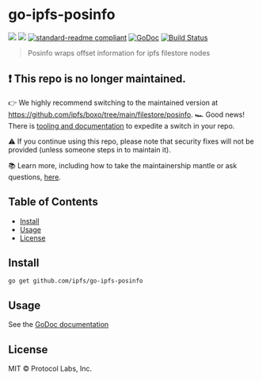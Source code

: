 # go-ipfs-posinfo

[![](https://img.shields.io/badge/made%20by-Protocol%20Labs-blue.svg?style=flat-square)](http://ipn.io)
[![](https://img.shields.io/badge/project-IPFS-blue.svg?style=flat-square)](http://ipfs.io/)
[![standard-readme compliant](https://img.shields.io/badge/standard--readme-OK-green.svg?style=flat-square)](https://github.com/RichardLitt/standard-readme)
[![GoDoc](https://godoc.org/github.com/ipfs/go-ipfs-posinfo?status.svg)](https://godoc.org/github.com/ipfs/go-ipfs-posinfo)
[![Build Status](https://travis-ci.org/ipfs/go-ipfs-posinfo.svg?branch=master)](https://travis-ci.org/ipfs/go-ipfs-posinfo)

>  Posinfo wraps offset information for ipfs filestore nodes

## ❗ This repo is no longer maintained.
👉 We highly recommend switching to the maintained version at https://github.com/ipfs/boxo/tree/main/filestore/posinfo.
🏎️ Good news!  There is [tooling and documentation](https://github.com/ipfs/boxo#migrating-to-boxo) to expedite a switch in your repo. 

⚠️ If you continue using this repo, please note that security fixes will not be provided (unless someone steps in to maintain it).

📚 Learn more, including how to take the maintainership mantle or ask questions, [here](https://github.com/ipfs/boxo/wiki/Copied-or-Migrated-Repos-FAQ).

## Table of Contents

- [Install](#install)
- [Usage](#usage)
- [License](#license)

## Install

```
go get github.com/ipfs/go-ipfs-posinfo
```

## Usage

See the [GoDoc documentation](https://godoc.org/github.com/ipfs/go-ipfs-posinfo)

## License

MIT © Protocol Labs, Inc.
